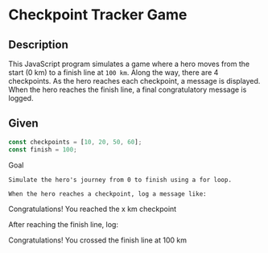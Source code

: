 # Checkpoint Tracker Game

## Description

This JavaScript program simulates a game where a hero moves from the start (0 km) to a finish line at `100 km`. Along the way, there are 4 checkpoints. As the hero reaches each checkpoint, a message is displayed. When the hero reaches the finish line, a final congratulatory message is logged.

## Given

```javascript
const checkpoints = [10, 20, 50, 60];
const finish = 100;
```

Goal

    Simulate the hero's journey from 0 to finish using a for loop.

    When the hero reaches a checkpoint, log a message like:

Congratulations! You reached the x km checkpoint

After reaching the finish line, log:

Congratulations! You crossed the finish line at 100 km

